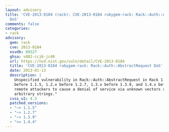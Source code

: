 ```yaml
---
layout: advisory
title: 'CVE-2013-0184 (rack): CVE-2013-0184 rubygem-rack: Rack::Auth::AbstractRequest
  DoS'
comments: false
categories:
- rack
advisory:
  gem: rack
  cve: 2013-0184
  osvdb: 89327
  ghsa: v882-ccj6-jc48
  url: https://nvd.nist.gov/vuln/detail/CVE-2013-0184
  title: 'CVE-2013-0184 rubygem-rack: Rack::Auth::AbstractRequest DoS'
  date: 2013-01-13
  description: |
    Unspecified vulnerability in Rack::Auth::AbstractRequest in Rack 1.1.x
    before 1.1.5, 1.2.x before 1.2.7, 1.3.x before 1.3.9, and 1.4.x before 1.4.4 allows
    remote attackers to cause a denial of service via unknown vectors related to "symbolized
    arbitrary strings."
  cvss_v2: 4.3
  patched_versions:
  - "~> 1.1.5"
  - "~> 1.2.7"
  - "~> 1.3.9"
  - ">= 1.4.4"
---
```

